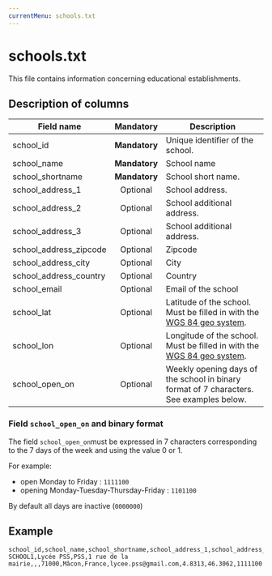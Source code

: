 ```yaml
---
currentMenu: schools.txt
---
```


# schools.txt

This file contains information concerning educational establishments.

## Description of columns

| Field name          |  Mandatory    | Description                                                                                                    |
|------------------------|:------------:|----------------------------------------------------------------------------------------------------------------|
| school_id              | **Mandatory** | Unique identifier of the school.                                                                               |
| school_name            | **Mandatory** | School name                                                                                                    |
| school_shortname       | **Mandatory** | School short name.                                                                                             |
| school_address_1       | Optional     | School address.                                                                                                |
| school_address_2       | Optional     | School additional address.                                                                                     |
| school_address_3       | Optional     | School additional address.                                                                                     |
| school_address_zipcode | Optional     | Zipcode                                                                                                        |
| school_address_city    | Optional     | City                                                                                                           |
| school_address_country | Optional     | Country                                                                                                        |
| school_email           | Optional     | Email of the school                                                                                            |
| school_lat             | Optional     | Latitude of the school. Must be filled in with the [WGS 84 geo system](https://fr.wikipedia.org/wiki/WGS_84).  |
| school_lon             | Optional     | Longitude of the school. Must be filled in with the [WGS 84 geo system](https://fr.wikipedia.org/wiki/WGS_84). |
| school_open_on         | Optional     | Weekly opening days of the school in binary format of 7 characters. See examples below.                  |

### Field `school_open_on` and binary format

The field `school_open_on`must be expressed in 7 characters corresponding to the 7 days of the week and using the value 0 or 1.

For example:
* open Monday to Friday : `1111100`
* opening Monday-Tuesday-Thursday-Friday : `1101100`

By default all days are inactive (`0000000`)

## Example
```
school_id,school_name,school_shortname,school_address_1,school_address_2,school_address_3,school_address_zipcode,school_address_city,school_address_country,school_email,school_lat,school_lon,school_open_on
SCHOOL1,Lycée PSS,PSS,1 rue de la mairie,,,71000,Mâcon,France,lycee.pss@gmail.com,4.8313,46.3062,1111100
```
